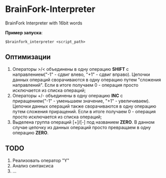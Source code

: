 # BrainFork-Interpreter
BrainFork Interpreter with 16bit words

**Пример запуска**:

    $brainfork_interpreter <script_path>

## Оптимизации
1.	Операторы >/< объединены в одну операцию **SHIFT** с направлением("-1" - сдвиг влево, "+1" - сдвиг вправо). Цепочки 
данных операций сворачиваются в одну операцию путем "сложения направлений". Если в итоге получаем 0 - операция просто 
исключается из списка операций;
2.	Операторы +/- объединены в одну операцию **INC** с приращением("-1" - уменьшаем значение, "+1" - увеличиваем). 
Цепочки данных операций также сворачиваются в одну операцию путем сложения приращений. 
Если в итоге получаем 0 - операция просто исключается из списка операций;
3.	Выделена группа операций [+]/[-] под названием **ZERO**. В данном случае цепочку из данных операций просто 
превращаем в одну операцию **ZERO**.

## TODO
1.  Реализовать оператор "Y"
2.  Анализ синтаксиса
3. ...
